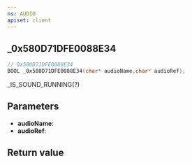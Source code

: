 ```yaml
---
ns: AUDIO
apiset: client
---
```

## _0x580D71DFE0088E34

```c
// 0x580D71DFE0088E34
BOOL _0x580D71DFE0088E34(char* audioName,char* audioRef);
```

_IS_SOUND_RUNNING(?)

## Parameters
* **audioName**:
* **audioRef**:

## Return value